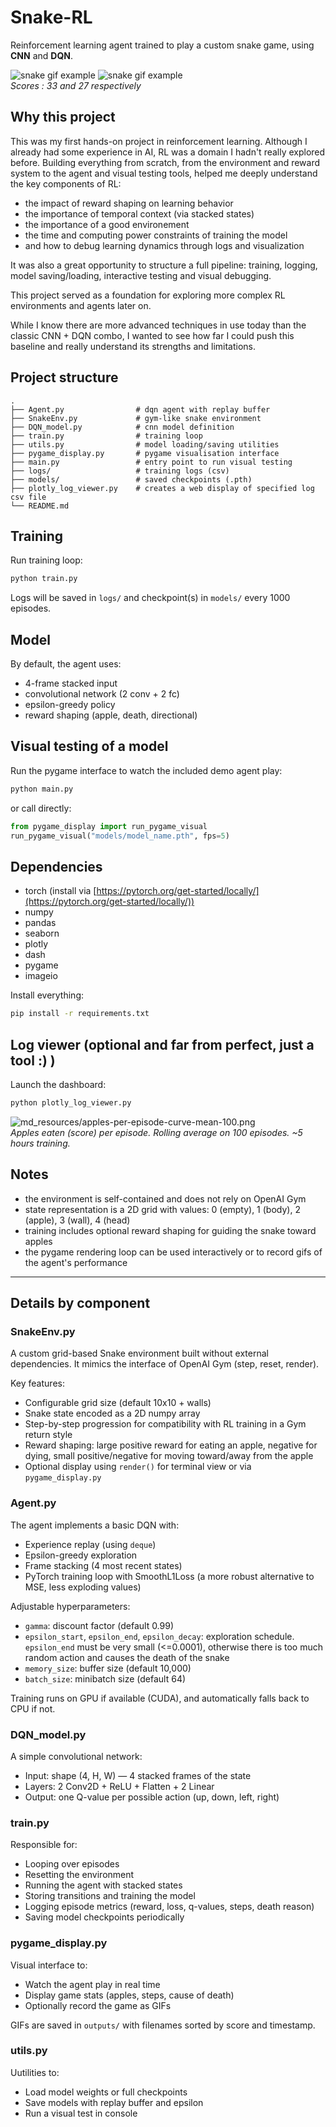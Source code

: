 # Snake-RL

Reinforcement learning agent trained to play a custom snake game, using **CNN** and **DQN**.  

![snake gif example](outputs/033_snake_20250326_215648_v2.gif)
![snake gif example](outputs/027_snake_20250326_215410_v2.gif)  
*Scores : 33 and 27 respectively*  

## Why this project

This was my first hands-on project in reinforcement learning. Although I already had some experience in AI, RL was a domain I hadn't really explored before. Building everything from scratch, from the environment and reward system to the agent and visual testing tools, helped me deeply understand the key components of RL:

- the impact of reward shaping on learning behavior
- the importance of temporal context (via stacked states)
- the importance of a good environement
- the time and computing power constraints of training the model
- and how to debug learning dynamics through logs and visualization

It was also a great opportunity to structure a full pipeline: training, logging, model saving/loading, interactive testing and visual debugging.

This project served as a foundation for exploring more complex RL environments and agents later on.

While I know there are more advanced techniques in use today than the classic CNN + DQN combo, I wanted to see how far I could push this baseline and really understand its strengths and limitations.

## Project structure

```
.
├── Agent.py                # dqn agent with replay buffer
├── SnakeEnv.py             # gym-like snake environment
├── DQN_model.py            # cnn model definition
├── train.py                # training loop
├── utils.py                # model loading/saving utilities
├── pygame_display.py       # pygame visualisation interface
├── main.py                 # entry point to run visual testing
├── logs/                   # training logs (csv)
├── models/                 # saved checkpoints (.pth)
├── plotly_log_viewer.py    # creates a web display of specified log csv file
└── README.md
```

## Training

Run training loop:

```bash
python train.py
```

Logs will be saved in `logs/` and checkpoint(s) in `models/` every 1000 episodes.

## Model

By default, the agent uses:

- 4-frame stacked input
- convolutional network (2 conv + 2 fc)
- epsilon-greedy policy
- reward shaping (apple, death, directional)

## Visual testing of a model

Run the pygame interface to watch the included demo agent play:

```bash
python main.py
```

or call directly:

```python
from pygame_display import run_pygame_visual
run_pygame_visual("models/model_name.pth", fps=5)
```

## Dependencies

- torch (install via [https://pytorch.org/get-started/locally/](https://pytorch.org/get-started/locally/))
- numpy
- pandas
- seaborn
- plotly
- dash
- pygame
- imageio

Install everything:

```bash
pip install -r requirements.txt
```

## Log viewer (optional and far from perfect, just a tool :) )

Launch the dashboard:

```bash
python plotly_log_viewer.py
```
![md_resources/apples-per-episode-curve-mean-100.png](md_resources/apples-per-episode-curve-mean-100.png)  
*Apples eaten (score) per episode. Rolling average on 100 episodes. ~5 hours training.*

## Notes

- the environment is self-contained and does not rely on OpenAI Gym
- state representation is a 2D grid with values: 0 (empty), 1 (body), 2 (apple), 3 (wall), 4 (head)
- training includes optional reward shaping for guiding the snake toward apples
- the pygame rendering loop can be used interactively or to record gifs of the agent's performance

<hr>

## Details by component

### SnakeEnv.py

A custom grid-based Snake environment built without external dependencies. It mimics the interface of OpenAI Gym (step, reset, render).

Key features:

- Configurable grid size (default 10x10 + walls)
- Snake state encoded as a 2D numpy array
- Step-by-step progression for compatibility with RL training in a Gym return style
- Reward shaping: large positive reward for eating an apple, negative for dying, small positive/negative for moving toward/away from the apple
- Optional display using `render()` for terminal view or via `pygame_display.py`

### Agent.py

The agent implements a basic DQN with:

- Experience replay (using `deque`)
- Epsilon-greedy exploration
- Frame stacking (4 most recent states)
- PyTorch training loop with SmoothL1Loss (a more robust alternative to MSE, less exploding values)

Adjustable hyperparameters:

- `gamma`: discount factor (default 0.99)
- `epsilon_start`, `epsilon_end`, `epsilon_decay`: exploration schedule. `epsilon_end` must be very small (<=0.0001), otherwise there is too much random action and causes the death of the snake
- `memory_size`: buffer size (default 10,000)
- `batch_size`: minibatch size (default 64)

Training runs on GPU if available (CUDA), and automatically falls back to CPU if not.

### DQN_model.py

A simple convolutional network:

- Input: shape (4, H, W) — 4 stacked frames of the state
- Layers: 2 Conv2D + ReLU + Flatten + 2 Linear
- Output: one Q-value per possible action (up, down, left, right)

### train.py

Responsible for:

- Looping over episodes
- Resetting the environment
- Running the agent with stacked states
- Storing transitions and training the model
- Logging episode metrics (reward, loss, q-values, steps, death reason)
- Saving model checkpoints periodically

### pygame_display.py

Visual interface to:

- Watch the agent play in real time
- Display game stats (apples, steps, cause of death)
- Optionally record the game as GIFs

GIFs are saved in `outputs/` with filenames sorted by score and timestamp.

### utils.py

Uutilities to:

- Load model weights or full checkpoints
- Save models with replay buffer and epsilon
- Run a visual test in console